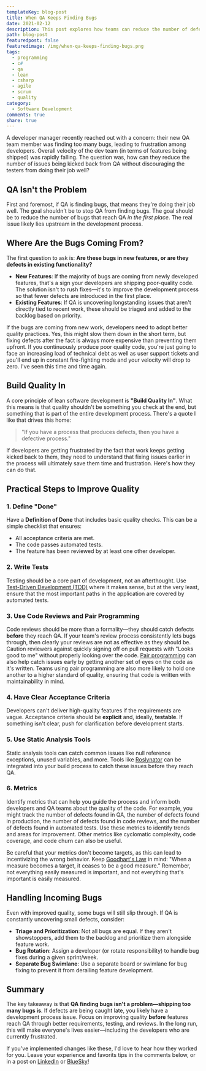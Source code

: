```yaml
---
templateKey: blog-post
title: When QA Keeps Finding Bugs
date: 2021-02-12
description: This post explores how teams can reduce the number of defects reaching QA without discouraging testers from doing their job. It emphasizes the importance of building quality into the development process through clear acceptance criteria, automated testing, code reviews, and a well-defined "Definition of Done."
path: blog-post
featuredpost: false
featuredimage: /img/when-qa-keeps-finding-bugs.png
tags:
  - programming
  - c#
  - qa
  - lean
  - csharp
  - agile
  - scrum
  - quality
category:
  - Software Development
comments: true
share: true
---
```


A developer manager recently reached out with a concern: their new QA team member was finding too many bugs, leading to frustration among developers. Overall velocity of the dev team (in terms of features being shipped) was rapidly falling. The question was, how can they reduce the number of issues being kicked back from QA without discouraging the testers from doing their job well?

## QA Isn't the Problem

First and foremost, if QA is finding bugs, that means they're doing their job well. The goal shouldn't be to stop QA from finding bugs. The goal should be to reduce the number of bugs that reach QA *in the first place*. The real issue likely lies upstream in the development process.

## Where Are the Bugs Coming From?

The first question to ask is: **Are these bugs in new features, or are they defects in existing functionality?**

- **New Features**: If the majority of bugs are coming from newly developed features, that's a sign your developers are shipping poor-quality code. The solution isn't to rush fixes—it's to improve the development process so that fewer defects are introduced in the first place.
- **Existing Features**: If QA is uncovering longstanding issues that aren't directly tied to recent work, these should be triaged and added to the backlog based on priority.

If the bugs are coming from new work, developers need to adopt better quality practices. Yes, this might slow them down in the short term, but fixing defects after the fact is always more expensive than preventing them upfront. If you continuously produce poor quality code, you're just going to face an increasing load of technical debt as well as user support tickets and you'll end up in constant fire-fighting mode and your velocity will drop to zero. I've seen this time and time again.

## Build Quality In

A core principle of lean software development is **"Build Quality In"**. What this means is that quality shouldn't be something you check at the end, but something that is part of the entire development process. There's a quote I like that drives this home: 

> "If you have a process that produces defects, then you have a defective process."

If developers are getting frustrated by the fact that work keeps getting kicked back to them, they need to understand that fixing issues earlier in the process will ultimately save them time and frustration. Here's how they can do that.

## Practical Steps to Improve Quality

### 1. Define "Done"

Have a **Definition of Done** that includes basic quality checks. This can be a simple checklist that ensures:

- All acceptance criteria are met.
- The code passes automated tests.
- The feature has been reviewed by at least one other developer.

### 2. Write Tests

Testing should be a core part of development, not an afterthought. Use [Test-Driven Development (TDD)](https://deviq.com/practices/test-driven-development) where it makes sense, but at the very least, ensure that the most important paths in the application are covered by automated tests.

### 3. Use Code Reviews and Pair Programming

Code reviews should be more than a formality—they should catch defects **before** they reach QA. If your team's review process consistently lets bugs through, then clearly your reviews are not as effective as they should be. Caution reviewers against quickly signing off on pull requests with "Looks good to me" without properly looking over the code. [Pair programming](https://deviq.com/practices/pair-programming) can also help catch issues early by getting another set of eyes on the code as it's written. Teams using pair programming are also more likely to hold one another to a higher standard of quality, ensuring that code is written with maintainability in mind.

### 4. Have Clear Acceptance Criteria

Developers can't deliver high-quality features if the requirements are vague. Acceptance criteria should be **explicit** and, ideally, **testable**. If something isn't clear, push for clarification before development starts.

### 5. Use Static Analysis Tools

Static analysis tools can catch common issues like null reference exceptions, unused variables, and more. Tools like [Roslynator](https://marketplace.visualstudio.com/items?itemName=josefpihrt.Roslynator) can be integrated into your build process to catch these issues before they reach QA.

### 6. Metrics

Identify metrics that can help you guide the process and inform both developers and QA teams about the quality of the code. For example, you might track the number of defects found in QA, the number of defects found in production, the number of defects found in code reviews, and the number of defects found in automated tests. Use these metrics to identify trends and areas for improvement. Other metrics like cyclomatic complexity, code coverage, and code churn can also be useful.

Be careful that your metrics don't become targets, as this can lead to incentivizing the wrong behavior. Keep [Goodhart's Law](https://deviq.com/laws/goodharts-law) in mind: "When a measure becomes a target, it ceases to be a good measure." Remember, not everything easily measured is important, and not everything that's important is easily measured.

## Handling Incoming Bugs

Even with improved quality, some bugs will still slip through. If QA is constantly uncovering small defects, consider:

- **Triage and Prioritization**: Not all bugs are equal. If they aren't showstoppers, add them to the backlog and prioritize them alongside feature work.
- **Bug Rotation**: Assign a developer (or rotate responsibility) to handle bug fixes during a given sprint/week.
- **Separate Bug Swimlane**: Use a separate board or swimlane for bug fixing to prevent it from derailing feature development.

## Summary

The key takeaway is that **QA finding bugs isn't a problem—shipping too many bugs is**. If defects are being caught late, you likely have a development process issue. Focus on improving quality **before** features reach QA through better requirements, testing, and reviews. In the long run, this will make everyone's lives easier—including the developers who are currently frustrated.

If you've implemented changes like these, I'd love to hear how they worked for you. Leave your experience and favorits tips in the comments below, or in a post on [LinkedIn](https://www.linkedin.com/in/stevenandrewsmith/) or [BlueSky](https://bsky.app/profile/ardalis.com)!
